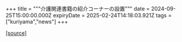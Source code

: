 +++
title = """介護関連書籍の紹介コーナーの設置"""
date = 2024-09-25T15:00:00.000Z
expiryDate = 2025-02-24T14:18:03.921Z
tags = ["kuriyama","news"]
+++


[[source]](https://www.town.kuriyama.hokkaido.jp/soshiki/43/28943.html)
